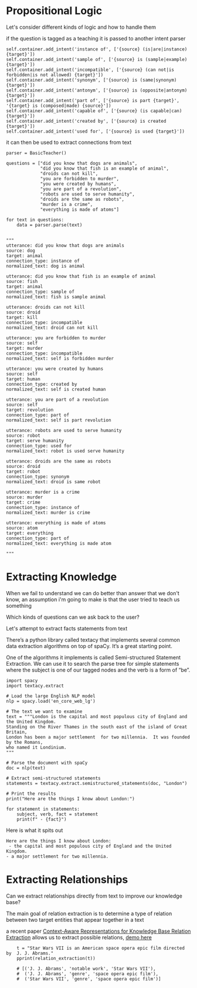 # Propositional Logic

Let's consider different kinds of logic and how to handle them



if the question is tagged as a teaching it is passed to another intent parser

    self.container.add_intent('instance of', ['{source} (is|are|instance) {target}'])
    self.container.add_intent('sample of', ['{source} is (sample|example) {target}'])
    self.container.add_intent('incompatible', ['{source} (can not|is forbidden|is not allowed) {target}'])
    self.container.add_intent('synonym', ['{source} is (same|synonym) {target}'])
    self.container.add_intent('antonym', ['{source} is (opposite|antonym) {target}'])
    self.container.add_intent('part of', ['{source} is part {target}', '{target} is (composed|made) {source}'])
    self.container.add_intent('capable of', ['{source} (is capable|can) {target}'])
    self.container.add_intent('created by', ['{source} is created {target}'])
    self.container.add_intent('used for', ['{source} is used {target}'])
  
it can then be used to extract connections from text

    parser = BasicTeacher()

    questions = ["did you know that dogs are animals",
                 "did you know that fish is an example of animal",
                 "droids can not kill",
                 "you are forbidden to murder",
                 "you were created by humans",
                 "you are part of a revolution",
                 "robots are used to serve humanity",
                 "droids are the same as robots",
                 "murder is a crime", 
                 "everything is made of atoms"]

    for text in questions:
        data = parser.parse(text)
       
        
    """
    utterance: did you know that dogs are animals
    source: dog
    target: animal
    connection_type: instance of
    normalized_text: dog is animal
    
    utterance: did you know that fish is an example of animal
    source: fish
    target: animal
    connection_type: sample of
    normalized_text: fish is sample animal
    
    utterance: droids can not kill
    source: droid
    target: kill
    connection_type: incompatible
    normalized_text: droid can not kill
    
    utterance: you are forbidden to murder
    source: self
    target: murder
    connection_type: incompatible
    normalized_text: self is forbidden murder
    
    utterance: you were created by humans
    source: self
    target: human
    connection_type: created by
    normalized_text: self is created human
    
    utterance: you are part of a revolution
    source: self
    target: revolution
    connection_type: part of
    normalized_text: self is part revolution
    
    utterance: robots are used to serve humanity
    source: robot
    target: serve humanity
    connection_type: used for
    normalized_text: robot is used serve humanity
    
    utterance: droids are the same as robots
    source: droid
    target: robot
    connection_type: synonym
    normalized_text: droid is same robot
    
    utterance: murder is a crime
    source: murder
    target: crime
    connection_type: instance of
    normalized_text: murder is crime
    
    utterance: everything is made of atoms
    source: atom
    target: everything
    connection_type: part of
    normalized_text: everything is made atom

    """


# Extracting Knowledge

When we fail to understand we can do better than answer that we don't know, an assumption i'm going to make is that the user tried to teach us something 

Which kinds of questions can we ask back to the user?

Let's attempt to extract facts statements from text

There’s a python library called textacy that implements several common data extraction algorithms on top of spaCy. It’s a great starting point.

One of the algorithms it implements is called Semi-structured Statement Extraction. We can use it to search the parse tree for simple statements where the subject is one of our tagged nodes and the verb is a form of “be”.

    import spacy
    import textacy.extract
    
    # Load the large English NLP model
    nlp = spacy.load('en_core_web_lg')
    
    # The text we want to examine
    text = """London is the capital and most populous city of England and  the United Kingdom.  
    Standing on the River Thames in the south east of the island of Great Britain, 
    London has been a major settlement  for two millennia.  It was founded by the Romans, 
    who named it Londinium.
    """
    
    # Parse the document with spaCy
    doc = nlp(text)
    
    # Extract semi-structured statements
    statements = textacy.extract.semistructured_statements(doc, "London")
    
    # Print the results
    print("Here are the things I know about London:")
    
    for statement in statements:
        subject, verb, fact = statement
        print(f" - {fact}")
    
Here is what it spits out

    Here are the things I know about London:
     - the capital and most populous city of England and the United Kingdom.
    - a major settlement for two millennia.
    

# Extracting Relationships

Can we extract relationships directly from text to improve our knowledge base?

The main goal of relation extraction is to determine a type of relation between two target entities that appear together in a text

a recent paper [Context-Aware Representations for Knowledge Base Relation Extraction](https://github.com/UKPLab/emnlp2017-relation-extraction) allows us to extract possible relations, [demo here](http://semanticparsing.ukp.informatik.tu-darmstadt.de:5000/relation-extraction/static/index.html)

        t = "Star Wars VII is an American space opera epic film directed by  J. J. Abrams."
        pprint(relation_extraction(t))
        
        # [('J. J. Abrams', 'notable work', 'Star Wars VII'),
        #  ('J. J. Abrams', 'genre', 'space opera epic film'),
        #  ('Star Wars VII', 'genre', 'space opera epic film')]


